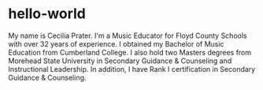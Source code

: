 # hello-world
My name is Cecilia Prater.  I'm a Music Educator for Floyd County Schools with over 32 years of experience.  I obtained my Bachelor of Music Education from Cumberland College.  I also hold two Masters degrees from Morehead State University in Secondary Guidance & Counseling and Instructional Leadership.  In addition, I have Rank I certification in Secondary Guidance & Counseling.  
